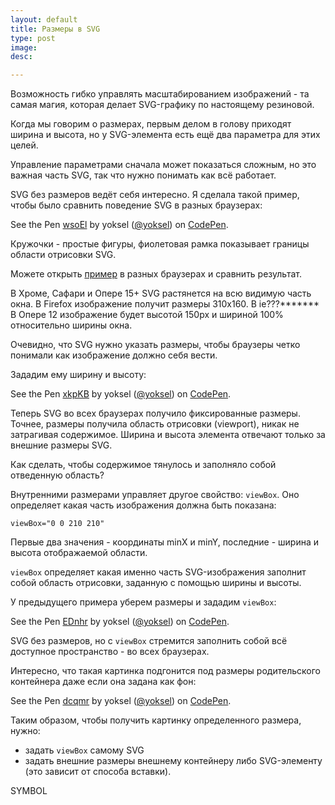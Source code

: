 ```yaml
---
layout: default
title: Размеры в SVG
type: post
image:
desc:

---
```

Возможность гибко управлять масштабированием изображений - та самая магия, которая делает SVG-графику по настоящему резиновой.
 <!--more-->

Когда мы говорим о размерах, первым делом в голову приходят ширина и высота, но у SVG-элемента есть ещё два параметра для этих целей.

Управление параметрами сначала может показаться сложным, но это важная часть SVG, так что нужно понимать как всё работает.

SVG без размеров ведёт себя интересно. Я сделала такой пример, чтобы было сравнить поведение SVG в разных браузерах:

<p data-height="350" data-theme-id="4974" data-slug-hash="wsoEl" data-default-tab="result" class='codepen'>See the Pen <a href='http://codepen.io/yoksel/pen/wsoEl/'>wsoEl</a> by yoksel (<a href='http://codepen.io/yoksel'>@yoksel</a>) on <a href='http://codepen.io'>CodePen</a>.</p>
<script async src="//codepen.io/assets/embed/ei.js"></script>

Кружочки - простые фигуры, фиолетовая рамка показывает границы области отрисовки SVG.

Можете открыть <a href="http://codepen.io/yoksel/pen/wsoEl">пример</a> в разных браузерах и сравнить результат.

В Хроме, Сафари и Опере 15+ SVG растянется на всю видимую часть окна.
В Firefox изображение получит размеры 310x160.
В ie???*******
В Опере 12 изображение будет высотой 150px и шириной 100% относительно ширины окна.

Очевидно, что SVG нужно указать размеры, чтобы браузеры четко понимали как изображение должно себя вести.

Зададим ему ширину и высоту:

<p data-height="350" data-theme-id="4974" data-slug-hash="xkpKB" data-default-tab="result" class='codepen'>See the Pen <a href='http://codepen.io/yoksel/pen/xkpKB/'>xkpKB</a> by yoksel (<a href='http://codepen.io/yoksel'>@yoksel</a>) on <a href='http://codepen.io'>CodePen</a>.</p>
<script async src="//codepen.io/assets/embed/ei.js"></script>

Теперь SVG во всех браузерах получило фиксированные размеры. Точнее, размеры получила область отрисовки (viewport), никак не затрагивая содержимое. Ширина и высота элемента отвечают только за внешние размеры SVG.

Как сделать, чтобы содержимое тянулось и заполняло собой отведенную область?

Внутренними размерами управляет другое свойство: <code>viewBox</code>. Оно определяет какая часть изображения должна быть показана:

<pre><code class="language-markup">viewBox="0 0 210 210"</code></pre>

Первые два значения - координаты minX и minY, последние - ширина и высота отображаемой области.

<code>viewBox</code> определяет какая именно часть SVG-изображения заполнит собой область отрисовки, заданную с помощью ширины и высоты.

У предыдущего примера уберем размеры и зададим <code>viewBox</code>:

<p data-height="350" data-theme-id="4974" data-slug-hash="EDnhr" data-default-tab="result" class='codepen'>See the Pen <a href='http://codepen.io/yoksel/pen/EDnhr/'>EDnhr</a> by yoksel (<a href='http://codepen.io/yoksel'>@yoksel</a>) on <a href='http://codepen.io'>CodePen</a>.</p>
<script async src="//codepen.io/assets/embed/ei.js"></script>

SVG без размеров, но с <code>viewBox</code> стремится заполнить собой всё доступное пространство - во всех браузерах.

Интересно, что такая картинка подгонится под размеры родительского контейнера даже если она задана как фон:

<p data-height="350" data-theme-id="4974" data-slug-hash="dcqmr" data-default-tab="result" class='codepen'>See the Pen <a href='http://codepen.io/yoksel/pen/dcqmr/'>dcqmr</a> by yoksel (<a href='http://codepen.io/yoksel'>@yoksel</a>) on <a href='http://codepen.io'>CodePen</a>.</p>
<script async src="//codepen.io/assets/embed/ei.js"></script>

Таким образом, чтобы получить картинку определенного размера, нужно:

- задать <code>viewBox</code> самому SVG
- задать внешние размеры внешнему контейнеру либо SVG-элементу (это зависит от способа вставки).

SYMBOL



